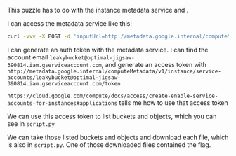 This puzzle has to do with the instance metadata service and .

I can access the metadata service like this:

```bash
curl -vvv -X POST -d 'inputUrl=http://metadata.google.internal/computeMetadata/v1/project/project-id&inputHeader={"Metadata-Flavor": "Google"}' https://leaky-bucket-jobztbckaq-uc.a.run.app/result
```

I can generate an auth token with the metadata service. I can find the account email `leakybucket@optimal-jigsaw-390814.iam.gserviceaccount.com`, and generate an access token with `http://metadata.google.internal/computeMetadata/v1/instance/service-accounts/leakybucket@optimal-jigsaw-390814.iam.gserviceaccount.com/token`

`https://cloud.google.com/compute/docs/access/create-enable-service-accounts-for-instances#applications` tells me how to use that access token

We can use this access token to list buckets and objects, which you can see in `script.py`

We can take those listed buckets and objects and download each file, which is also in `script.py`. One of those downloaded files contained the flag.
